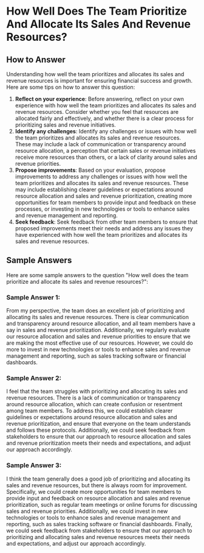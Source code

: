How Well Does The Team Prioritize And Allocate Its Sales And Revenue Resources?
======================================================================================================

How to Answer
-------------

Understanding how well the team prioritizes and allocates its sales and revenue resources is important for ensuring financial success and growth. Here are some tips on how to answer this question:

1. **Reflect on your experience**: Before answering, reflect on your own experience with how well the team prioritizes and allocates its sales and revenue resources. Consider whether you feel that resources are allocated fairly and effectively, and whether there is a clear process for prioritizing sales and revenue initiatives.
2. **Identify any challenges**: Identify any challenges or issues with how well the team prioritizes and allocates its sales and revenue resources. These may include a lack of communication or transparency around resource allocation, a perception that certain sales or revenue initiatives receive more resources than others, or a lack of clarity around sales and revenue priorities.
3. **Propose improvements**: Based on your evaluation, propose improvements to address any challenges or issues with how well the team prioritizes and allocates its sales and revenue resources. These may include establishing clearer guidelines or expectations around resource allocation and sales and revenue prioritization, creating more opportunities for team members to provide input and feedback on these processes, or investing in new technologies or tools to enhance sales and revenue management and reporting.
4. **Seek feedback**: Seek feedback from other team members to ensure that proposed improvements meet their needs and address any issues they have experienced with how well the team prioritizes and allocates its sales and revenue resources.

Sample Answers
--------------

Here are some sample answers to the question "How well does the team prioritize and allocate its sales and revenue resources?":

### Sample Answer 1:

From my perspective, the team does an excellent job of prioritizing and allocating its sales and revenue resources. There is clear communication and transparency around resource allocation, and all team members have a say in sales and revenue prioritization. Additionally, we regularly evaluate our resource allocation and sales and revenue priorities to ensure that we are making the most effective use of our resources. However, we could do more to invest in new technologies or tools to enhance sales and revenue management and reporting, such as sales tracking software or financial dashboards.

### Sample Answer 2:

I feel that the team struggles with prioritizing and allocating its sales and revenue resources. There is a lack of communication or transparency around resource allocation, which can create confusion or resentment among team members. To address this, we could establish clearer guidelines or expectations around resource allocation and sales and revenue prioritization, and ensure that everyone on the team understands and follows these protocols. Additionally, we could seek feedback from stakeholders to ensure that our approach to resource allocation and sales and revenue prioritization meets their needs and expectations, and adjust our approach accordingly.

### Sample Answer 3:

I think the team generally does a good job of prioritizing and allocating its sales and revenue resources, but there is always room for improvement. Specifically, we could create more opportunities for team members to provide input and feedback on resource allocation and sales and revenue prioritization, such as regular team meetings or online forums for discussing sales and revenue priorities. Additionally, we could invest in new technologies or tools to enhance sales and revenue management and reporting, such as sales tracking software or financial dashboards. Finally, we could seek feedback from stakeholders to ensure that our approach to prioritizing and allocating sales and revenue resources meets their needs and expectations, and adjust our approach accordingly.
